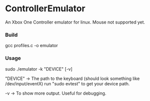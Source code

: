 # ControllerEmulator
An Xbox One Controller emulator for linux. Mouse not supported yet.

### Build

gcc profiles.c -o emulator

### Usage

sudo ./emulator -k "DEVICE" [-v]

"DEVICE" -> The path to the keyboard (should look something like /dev/input/eventX)
            run "sudo evtest" to get your device path.

   -v    -> To show more output. Useful for debugging.
